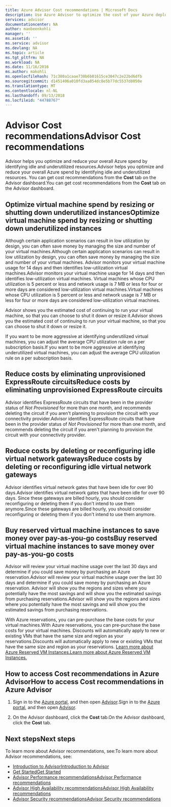 ```yaml
---
title: Azure Advisor Cost recommendations | Microsoft Docs
description: Use Azure Advisor to optimize the cost of your Azure deployments.
services: advisor
documentationcenter: NA
author: manbeenkohli
manager: ''
ms.assetid: ''
ms.service: advisor
ms.devlang: NA
ms.topic: article
ms.tgt_pltfrm: NA
ms.workload: NA
ms.date: 11/16/2016
ms.author: makohli
ms.openlocfilehash: 71c380a1caae730b6b01615ce3047c2e22bd6dfb
ms.sourcegitcommit: d1451406a010fd3aa854dc8e5b77dc5537d8050e
ms.translationtype: MT
ms.contentlocale: nl-NL
ms.lasthandoff: 09/13/2018
ms.locfileid: "44788767"
---
```

# <a name="advisor-cost-recommendations"></a><span data-ttu-id="def41-103">Advisor Cost recommendations</span><span class="sxs-lookup"><span data-stu-id="def41-103">Advisor Cost recommendations</span></span>

<span data-ttu-id="def41-104">Advisor helps you optimize and reduce your overall Azure spend by identifying idle and underutilized resources.</span><span class="sxs-lookup"><span data-stu-id="def41-104">Advisor helps you optimize and reduce your overall Azure spend by identifying idle and underutilized resources.</span></span> <span data-ttu-id="def41-105">You can get cost recommendations from the **Cost** tab on the Advisor dashboard.</span><span class="sxs-lookup"><span data-stu-id="def41-105">You can get cost recommendations from the **Cost** tab on the Advisor dashboard.</span></span>

## <a name="optimize-virtual-machine-spend-by-resizing-or-shutting-down-underutilized-instances"></a><span data-ttu-id="def41-106">Optimize virtual machine spend by resizing or shutting down underutilized instances</span><span class="sxs-lookup"><span data-stu-id="def41-106">Optimize virtual machine spend by resizing or shutting down underutilized instances</span></span> 
<span data-ttu-id="def41-107">Although certain application scenarios can result in low utilization by design, you can often save money by managing the size and number of your virtual machines.</span><span class="sxs-lookup"><span data-stu-id="def41-107">Although certain application scenarios can result in low utilization by design, you can often save money by managing the size and number of your virtual machines.</span></span> <span data-ttu-id="def41-108">Advisor monitors your virtual machine usage for 14 days and then identifies low-utilization virtual machines.</span><span class="sxs-lookup"><span data-stu-id="def41-108">Advisor monitors your virtual machine usage for 14 days and then identifies low-utilization virtual machines.</span></span> <span data-ttu-id="def41-109">Virtual machines whose CPU utilization is 5 percent or less and network usage is 7 MB or less for four or more days are considered low-utilization virtual machines.</span><span class="sxs-lookup"><span data-stu-id="def41-109">Virtual machines whose CPU utilization is 5 percent or less and network usage is 7 MB or less for four or more days are considered low-utilization virtual machines.</span></span>

<span data-ttu-id="def41-110">Advisor shows you the estimated cost of continuing to run your virtual machine, so that you can choose to shut it down or resize it.</span><span class="sxs-lookup"><span data-stu-id="def41-110">Advisor shows you the estimated cost of continuing to run your virtual machine, so that you can choose to shut it down or resize it.</span></span>

<span data-ttu-id="def41-111">If you want to be more aggressive at identifying underutilized virtual machines, you can adjust the average CPU utilization rule on a per subscription basis.</span><span class="sxs-lookup"><span data-stu-id="def41-111">If you want to be more aggressive at identifying underutilized virtual machines, you can adjust the average CPU utilization rule on a per subscription basis.</span></span>

## <a name="reduce-costs-by-eliminating-unprovisioned-expressroute-circuits"></a><span data-ttu-id="def41-112">Reduce costs by eliminating unprovisioned ExpressRoute circuits</span><span class="sxs-lookup"><span data-stu-id="def41-112">Reduce costs by eliminating unprovisioned ExpressRoute circuits</span></span>
<span data-ttu-id="def41-113">Advisor identifies ExpressRoute circuits that have been in the provider status of *Not Provisioned* for more than one month, and recommends deleting the circuit if you aren't planning to provision the circuit with your connectivity provider.</span><span class="sxs-lookup"><span data-stu-id="def41-113">Advisor identifies ExpressRoute circuits that have been in the provider status of *Not Provisioned* for more than one month, and recommends deleting the circuit if you aren't planning to provision the circuit with your connectivity provider.</span></span>

## <a name="reduce-costs-by-deleting-or-reconfiguring-idle-virtual-network-gateways"></a><span data-ttu-id="def41-114">Reduce costs by deleting or reconfiguring idle virtual network gateways</span><span class="sxs-lookup"><span data-stu-id="def41-114">Reduce costs by deleting or reconfiguring idle virtual network gateways</span></span>
<span data-ttu-id="def41-115">Advisor identifies virtual network gates that have been idle for over 90 days.</span><span class="sxs-lookup"><span data-stu-id="def41-115">Advisor identifies virtual network gates that have been idle for over 90 days.</span></span> <span data-ttu-id="def41-116">Since these gateways are billed hourly, you should consider reconfiguring or deleting them if you don't intend to use them anymore.</span><span class="sxs-lookup"><span data-stu-id="def41-116">Since these gateways are billed hourly, you should consider reconfiguring or deleting them if you don't intend to use them anymore.</span></span> 

## <a name="buy-reserved-virtual-machine-instances-to-save-money-over-pay-as-you-go-costs"></a><span data-ttu-id="def41-117">Buy reserved virtual machine instances to save money over pay-as-you-go costs</span><span class="sxs-lookup"><span data-stu-id="def41-117">Buy reserved virtual machine instances to save money over pay-as-you-go costs</span></span>
<span data-ttu-id="def41-118">Advisor will review your virtual machine usage over the last 30 days and determine if you could save money by purchasing an Azure reservation.</span><span class="sxs-lookup"><span data-stu-id="def41-118">Advisor will review your virtual machine usage over the last 30 days and determine if you could save money by purchasing an Azure reservation.</span></span> <span data-ttu-id="def41-119">Advisor will show you the regions and sizes where you potentially have the most savings and will show you the estimated savings from purchasing reservations.</span><span class="sxs-lookup"><span data-stu-id="def41-119">Advisor will show you the regions and sizes where you potentially have the most savings and will show you the estimated savings from purchasing reservations.</span></span> 

<span data-ttu-id="def41-120">With Azure reservations, you can pre-purchase the base costs for your virtual machines.</span><span class="sxs-lookup"><span data-stu-id="def41-120">With Azure reservations, you can pre-purchase the base costs for your virtual machines.</span></span> <span data-ttu-id="def41-121">Discounts will automatically apply to new or existing VMs that have the same size and region as your reservations.</span><span class="sxs-lookup"><span data-stu-id="def41-121">Discounts will automatically apply to new or existing VMs that have the same size and region as your reservations.</span></span> [<span data-ttu-id="def41-122">Learn more about Azure Reserved VM Instances.</span><span class="sxs-lookup"><span data-stu-id="def41-122">Learn more about Azure Reserved VM Instances.</span></span>](https://azure.microsoft.com/pricing/reserved-vm-instances/)

## <a name="how-to-access-cost-recommendations-in-azure-advisor"></a><span data-ttu-id="def41-123">How to access Cost recommendations in Azure Advisor</span><span class="sxs-lookup"><span data-stu-id="def41-123">How to access Cost recommendations in Azure Advisor</span></span>

1. <span data-ttu-id="def41-124">Sign in to the [Azure portal](https://portal.azure.com), and then open [Advisor](https://aka.ms/azureadvisordashboard).</span><span class="sxs-lookup"><span data-stu-id="def41-124">Sign in to the [Azure portal](https://portal.azure.com), and then open [Advisor](https://aka.ms/azureadvisordashboard).</span></span>

2.  <span data-ttu-id="def41-125">On the Advisor dashboard, click the **Cost** tab.</span><span class="sxs-lookup"><span data-stu-id="def41-125">On the Advisor dashboard, click the **Cost** tab.</span></span>

## <a name="next-steps"></a><span data-ttu-id="def41-126">Next steps</span><span class="sxs-lookup"><span data-stu-id="def41-126">Next steps</span></span>

<span data-ttu-id="def41-127">To learn more about Advisor recommendations, see:</span><span class="sxs-lookup"><span data-stu-id="def41-127">To learn more about Advisor recommendations, see:</span></span>
* [<span data-ttu-id="def41-128">Introduction to Advisor</span><span class="sxs-lookup"><span data-stu-id="def41-128">Introduction to Advisor</span></span>](advisor-overview.md)
* [<span data-ttu-id="def41-129">Get Started</span><span class="sxs-lookup"><span data-stu-id="def41-129">Get Started</span></span>](advisor-get-started.md)
* [<span data-ttu-id="def41-130">Advisor Performance recommendations</span><span class="sxs-lookup"><span data-stu-id="def41-130">Advisor Performance recommendations</span></span>](advisor-cost-recommendations.md)
* [<span data-ttu-id="def41-131">Advisor High Availability recommendations</span><span class="sxs-lookup"><span data-stu-id="def41-131">Advisor High Availability recommendations</span></span>](advisor-cost-recommendations.md)
* [<span data-ttu-id="def41-132">Advisor Security recommendations</span><span class="sxs-lookup"><span data-stu-id="def41-132">Advisor Security recommendations</span></span>](advisor-cost-recommendations.md)
